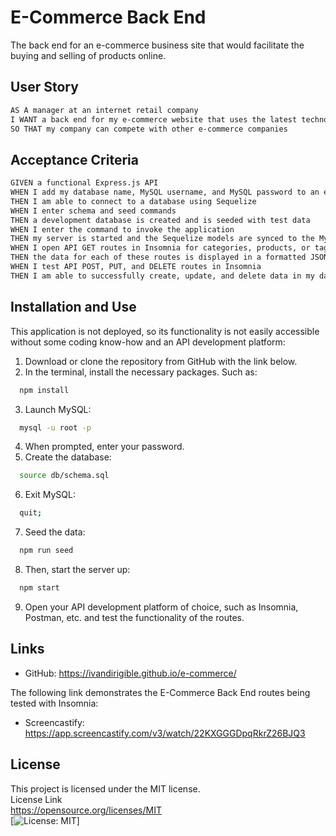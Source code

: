 # E-Commerce Back End

The back end for an e-commerce business site that would facilitate the buying and selling of products online.

## User Story

```md
AS A manager at an internet retail company
I WANT a back end for my e-commerce website that uses the latest technologies
SO THAT my company can compete with other e-commerce companies
```

## Acceptance Criteria

```md
GIVEN a functional Express.js API
WHEN I add my database name, MySQL username, and MySQL password to an environment variable file
THEN I am able to connect to a database using Sequelize
WHEN I enter schema and seed commands
THEN a development database is created and is seeded with test data
WHEN I enter the command to invoke the application
THEN my server is started and the Sequelize models are synced to the MySQL database
WHEN I open API GET routes in Insomnia for categories, products, or tags
THEN the data for each of these routes is displayed in a formatted JSON
WHEN I test API POST, PUT, and DELETE routes in Insomnia
THEN I am able to successfully create, update, and delete data in my database
```
## Installation and Use

This application is not deployed, so its functionality is not easily accessible without some coding know-how and an API development platform:  
1. Download or clone the repository from GitHub with the link below.
2. In the terminal, install the necessary packages. Such as:
```bash
  npm install
```
3. Launch MySQL:
```bash
  mysql -u root -p
```
4. When prompted, enter your password.
5. Create the database:
```bash
  source db/schema.sql
```
6. Exit MySQL:
```bash
  quit;
```
7. Seed the data:
```bash
  npm run seed
```
8. Then, start the server up:
```bash
  npm start
```
9. Open your API development platform of choice, such as Insomnia, Postman, etc. and test the functionality of the routes.

## Links

* GitHub: https://ivandirigible.github.io/e-commerce/

The following link demonstrates the E-Commerce Back End routes being tested with Insomnia:

* Screencastify: https://app.screencastify.com/v3/watch/22KXGGGDpqRkrZ26BJQ3

## License
This project is licensed under the MIT license.  
License Link  
https://opensource.org/licenses/MIT   
[![License: MIT](https://img.shields.io/badge/License-MIT-yellow.svg)]
